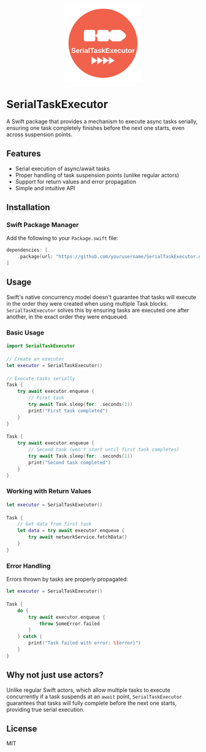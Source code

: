 <p align="center">
  <img src="Assets/logo.svg" width="200" alt="SerialTaskExecutor Logo">
</p>

# SerialTaskExecutor

A Swift package that provides a mechanism to execute async tasks serially, ensuring one task completely finishes before the next one starts, even across suspension points.

## Features

- Serial execution of async/await tasks
- Proper handling of task suspension points (unlike regular actors)
- Support for return values and error propagation
- Simple and intuitive API

## Installation

### Swift Package Manager

Add the following to your `Package.swift` file:

```swift
dependencies: [
    .package(url: "https://github.com/yourusername/SerialTaskExecutor.git", from: "1.0.0")
]
```

## Usage

Swift's native concurrency model doesn't guarantee that tasks will execute in the order they were created when using multiple Task blocks. `SerialTaskExecutor` solves this by ensuring tasks are executed one after another, in the exact order they were enqueued.

### Basic Usage

```swift
import SerialTaskExecutor

// Create an executor
let executor = SerialTaskExecutor()

// Execute tasks serially
Task {
    try await executor.enqueue {
        // First task
        try await Task.sleep(for: .seconds(1))
        print("First task completed")
    }
}

Task {
    try await executor.enqueue {
        // Second task (won't start until first task completes)
        try await Task.sleep(for: .seconds(1))
        print("Second task completed")
    }
}
```

### Working with Return Values

```swift
let executor = SerialTaskExecutor()

Task {
    // Get data from first task
    let data = try await executor.enqueue {
        try await networkService.fetchData()
    }
}
```

### Error Handling

Errors thrown by tasks are properly propagated:

```swift
let executor = SerialTaskExecutor()

Task {
    do {
        try await executor.enqueue {
            throw SomeError.failed
        }
    } catch {
        print("Task failed with error: \(error)")
    }
}
```

## Why not just use actors?

Unlike regular Swift actors, which allow multiple tasks to execute concurrently if a task suspends at an `await` point, `SerialTaskExecutor` guarantees that tasks will fully complete before the next one starts, providing true serial execution.

## License

MIT 
